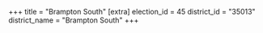 +++
title = "Brampton South"
[extra]
election_id = 45
district_id = "35013"
district_name = "Brampton South"
+++
